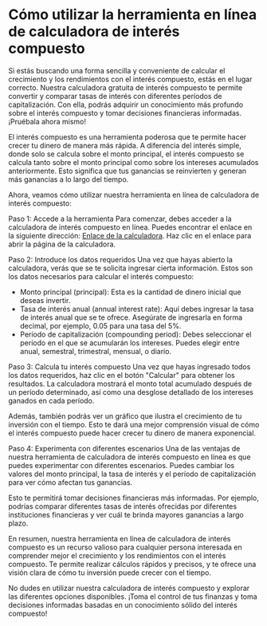 Cómo utilizar la herramienta en línea de calculadora de interés compuesto
=========================================================================

Si estás buscando una forma sencilla y conveniente de calcular el crecimiento y los rendimientos con el interés compuesto, estás en el lugar correcto. Nuestra calculadora gratuita de interés compuesto te permite convertir y comparar tasas de interés con diferentes períodos de capitalización. Con ella, podrás adquirir un conocimiento más profundo sobre el interés compuesto y tomar decisiones financieras informadas. ¡Pruébala ahora mismo!

El interés compuesto es una herramienta poderosa que te permite hacer crecer tu dinero de manera más rápida. A diferencia del interés simple, donde solo se calcula sobre el monto principal, el interés compuesto se calcula tanto sobre el monto principal como sobre los intereses acumulados anteriormente. Esto significa que tus ganancias se reinvierten y generan más ganancias a lo largo del tiempo.

Ahora, veamos cómo utilizar nuestra herramienta en línea de calculadora de interés compuesto:

Paso 1: Accede a la herramienta Para comenzar, debes acceder a la calculadora de interés compuesto en línea. Puedes encontrar el enlace en la siguiente dirección: [Enlace de la calculadora](https://www.onlinecalculatorsfree.com/es/financial/compound-interest-calculator.html). Haz clic en el enlace para abrir la página de la calculadora.

Paso 2: Introduce los datos requeridos Una vez que hayas abierto la calculadora, verás que se te solicita ingresar cierta información. Estos son los datos necesarios para calcular el interés compuesto:

- Monto principal (principal): Esta es la cantidad de dinero inicial que deseas invertir.
- Tasa de interés anual (annual interest rate): Aquí debes ingresar la tasa de interés anual que se te ofrece. Asegúrate de ingresarla en forma decimal, por ejemplo, 0.05 para una tasa del 5%.
- Período de capitalización (compounding period): Debes seleccionar el período en el que se acumularán los intereses. Puedes elegir entre anual, semestral, trimestral, mensual, o diario.

Paso 3: Calcula tu interés compuesto Una vez que hayas ingresado todos los datos requeridos, haz clic en el botón "Calcular" para obtener los resultados. La calculadora mostrará el monto total acumulado después de un período determinado, así como una desglose detallado de los intereses ganados en cada período.

Además, también podrás ver un gráfico que ilustra el crecimiento de tu inversión con el tiempo. Esto te dará una mejor comprensión visual de cómo el interés compuesto puede hacer crecer tu dinero de manera exponencial.

Paso 4: Experimenta con diferentes escenarios Una de las ventajas de nuestra herramienta de calculadora de interés compuesto en línea es que puedes experimentar con diferentes escenarios. Puedes cambiar los valores del monto principal, la tasa de interés y el período de capitalización para ver cómo afectan tus ganancias.

Esto te permitirá tomar decisiones financieras más informadas. Por ejemplo, podrías comparar diferentes tasas de interés ofrecidas por diferentes instituciones financieras y ver cuál te brinda mayores ganancias a largo plazo.

En resumen, nuestra herramienta en línea de calculadora de interés compuesto es un recurso valioso para cualquier persona interesada en comprender mejor el crecimiento y los rendimientos con el interés compuesto. Te permite realizar cálculos rápidos y precisos, y te ofrece una visión clara de cómo tu inversión puede crecer con el tiempo.

No dudes en utilizar nuestra calculadora de interés compuesto y explorar las diferentes opciones disponibles. ¡Toma el control de tus finanzas y toma decisiones informadas basadas en un conocimiento sólido del interés compuesto!